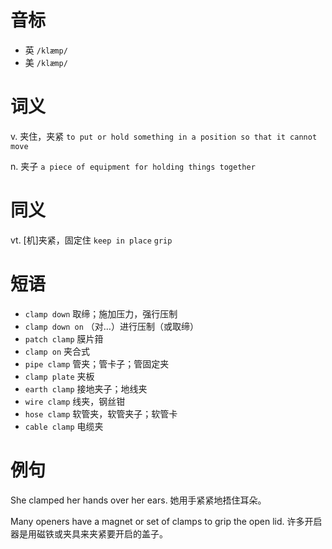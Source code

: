 # 音标

- 英 `/klæmp/`
- 美 `/klæmp/`

# 词义

v. 夹住，夹紧
`to put or hold something in a position so that it cannot move`

n. 夹子
`a piece of equipment for holding things together`

# 同义

vt. [机]夹紧，固定住
`keep in place` `grip`

# 短语

- `clamp down` 取缔；施加压力，强行压制
- `clamp down on` （对…）进行压制（或取缔）
- `patch clamp` 膜片箝
- `clamp on` 夹合式
- `pipe clamp` 管夹；管卡子；管固定夹
- `clamp plate` 夹板
- `earth clamp` 接地夹子；地线夹
- `wire clamp` 线夹，钢丝钳
- `hose clamp` 软管夹，软管夹子；软管卡
- `cable clamp` 电缆夹

# 例句

She clamped her hands over her ears.
她用手紧紧地捂住耳朵。

Many openers have a magnet or set of clamps to grip the open lid.
许多开启器是用磁铁或夹具来夹紧要开启的盖子。


